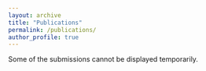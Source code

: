```yaml
---
layout: archive
title: "Publications"
permalink: /publications/
author_profile: true
---
```


Some of the submissions cannot be displayed temporarily.
